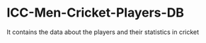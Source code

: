 # ICC-Men-Cricket-Players-DB

It contains the data about the players and their statistics in cricket
